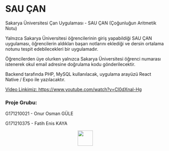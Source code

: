 # SAU ÇAN
Sakarya Üniversitesi Çan Uygulaması - SAU ÇAN (Çoğunluğun Aritmetik Notu)

Yalnızca Sakarya Üniversitesi öğrencilerinin giriş yapabildiği SAU ÇAN uygulaması, öğrencilerin aldıkları başarı notlarını eklediği ve dersin ortalama notunu tespit edebilecekleri bir uygulamadır.

Öğrencilerden üye olurken yalnızca Sakarya Üniversitesi öğrenci numarası istenerek okul email adresine doğrulama kodu gönderilecektir.

Backend tarafında PHP, MySQL kullanılacak, uygulama arayüzü React Native / Expo ile yazılacaktır.

<a href="https://www.youtube.com/watch?v=Cl0dXnal-Hg">Video Linkimiz: https://www.youtube.com/watch?v=Cl0dXnal-Hg</a>

### Proje Grubu:

G171210021 - Onur Osman GÜLE

G171210375 - Fatih Enis KAYA

<p align="center">
  <img width="48" height="48" src="https://ogr.sakarya.edu.tr/Content/img/logo-manifest-48x48.png">
</p>
